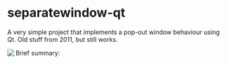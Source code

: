 # separatewindow-qt
A very simple project that implements a pop-out window behaviour using Qt. Old stuff from 2011, but still works.

Brief summary:
<img align="left" src="https://raw.github.com/bmagyar/separatewindow-qt/master/pop_out_pop_back.png"/>
